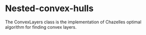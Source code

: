 # Nested-convex-hulls

The ConvexLayers class is the implementation of Chazelles optimal algorithm for finding convex layers.
